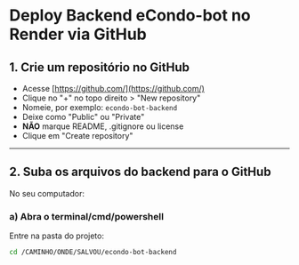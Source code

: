 # Deploy Backend eCondo-bot no Render via GitHub

## 1. Crie um repositório no GitHub

- Acesse [https://github.com/](https://github.com/)
- Clique no "+" no topo direito > "New repository"
- Nomeie, por exemplo: `econdo-bot-backend`
- Deixe como "Public" ou "Private"
- **NÃO** marque README, .gitignore ou license
- Clique em "Create repository"

---

## 2. Suba os arquivos do backend para o GitHub

No seu computador:

### a) Abra o terminal/cmd/powershell

Entre na pasta do projeto:

```bash
cd /CAMINHO/ONDE/SALVOU/econdo-bot-backend
